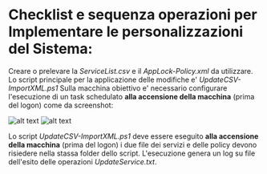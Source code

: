 # Checklist e sequenza operazioni per Implementare le personalizzazioni del Sistema:
Creare o prelevare la *ServiceList.csv* e il *AppLock-Policy.xml* da utilizzare.
Lo script principale per la applicazione delle modifiche e' *UpdateCSV-ImportXML.ps1*
Sulla macchina obiettivo e' necessario configurare l'esecuzione di un task schedulato **alla accensione della macchina** (prima del logon) come da screenshot:

![alt text]([Images\TaskAppLock01.png](https://github.com/dpcons/Win11Reg-and-Scripts/blob/main/Images/TaskAppLock01.png))
![alt text]([Images\TaskAppLock02.png](https://github.com/dpcons/Win11Reg-and-Scripts/blob/main/Images/TaskAppLock02.png))

Lo script *UpdateCSV-ImportXML.ps1* deve essere eseguito **alla accensione della macchina** (prima del logon) i due file dei servizi e delle policy devono risiedere nella stassa folder dello script. L'esecuzione genera un log su file dell'esito delle operazioni *UpdateService.txt*.
